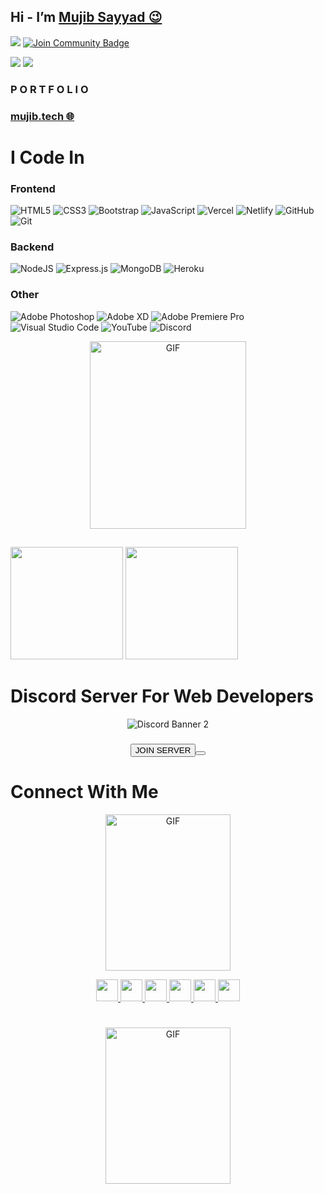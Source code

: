 <h2>Hi - I’m <a href="https://www.linkedin.com/in/mujibsayyad">Mujib Sayyad 😉</a></h2>

![](https://komarev.com/ghpvc/?username=mujibsayyad&style=flat-square&color=16e802)  <a href="https://discord.gg/metueyBQ9f"><img src="https://img.shields.io/discord/686069011481362462?style=flat-squaret&label=Join%20Community&color=3ce000" alt="Join Community Badge"/></a>

<a href="https://github.com/TheMujib" ><img src="https://img.shields.io/github/stars/mujibsayyad?style=social" /></a> <a href="https://youtube.com/channel/UCXYVbSzyemN5sEG0kC49nwA" ><img src="https://img.shields.io/youtube/likes/_Efg94sbNfw?style=social&withDislikes"/></a>
###

### P O R T F O L I O 
### [mujib.tech 🌐](https://mujib.tech)

##

# I Code In

### Frontend

![HTML5](https://img.shields.io/badge/html5-%23E34F26.svg?style=for-the-badge&logo=html5&logoColor=white)  ![CSS3](https://img.shields.io/badge/css3-%231572B6.svg?style=for-the-badge&logo=css3&logoColor=white) ![Bootstrap](https://img.shields.io/badge/bootstrap-%23563D7C.svg?style=for-the-badge&logo=bootstrap&logoColor=white) ![JavaScript](https://img.shields.io/badge/javascript-%23323330.svg?style=for-the-badge&logo=javascript&logoColor=%23F7DF1E) ![Vercel](https://img.shields.io/badge/vercel-%23000000.svg?style=for-the-badge&logo=vercel&logoColor=white) ![Netlify](https://img.shields.io/badge/netlify-%23000000.svg?style=for-the-badge&logo=netlify&logoColor=#00C7B7) ![GitHub](https://img.shields.io/badge/github-%23121011.svg?style=for-the-badge&logo=github&logoColor=white) ![Git](https://img.shields.io/badge/git-%23F05033.svg?style=for-the-badge&logo=git&logoColor=white)

### Backend
![NodeJS](https://img.shields.io/badge/node.js-6DA55F?style=for-the-badge&logo=node.js&logoColor=white) ![Express.js](https://img.shields.io/badge/express.js-%23404d59.svg?style=for-the-badge&logo=express&logoColor=%2361DAFB) ![MongoDB](https://img.shields.io/badge/MongoDB-%234ea94b.svg?style=for-the-badge&logo=mongodb&logoColor=white) ![Heroku](https://img.shields.io/badge/heroku-%23430098.svg?style=for-the-badge&logo=heroku&logoColor=white)

### Other
![Adobe Photoshop](https://img.shields.io/badge/adobe%20photoshop-%2331A8FF.svg?style=for-the-badge&logo=adobe%20photoshop&logoColor=white) ![Adobe XD](https://img.shields.io/badge/Adobe%20XD-470137?style=for-the-badge&logo=Adobe%20XD&logoColor=#FF61F6) ![Adobe Premiere Pro](https://img.shields.io/badge/Adobe%20Premiere%20Pro-9999FF.svg?style=for-the-badge&logo=Adobe%20Premiere%20Pro&logoColor=white) ![Visual Studio Code](https://img.shields.io/badge/Visual%20Studio%20Code-0078d7.svg?style=for-the-badge&logo=visual-studio-code&logoColor=white) ![YouTube](https://img.shields.io/badge/YouTube-%23FF0000.svg?style=for-the-badge&logo=YouTube&logoColor=white) ![Discord](https://img.shields.io/badge/%3CServer%3E-%237289DA.svg?style=for-the-badge&logo=discord&logoColor=white) 

<p align="center"><img height="300px" width="250px" alt="GIF" src="https://media2.giphy.com/media/Ll22OhMLAlVDb8UQWe/giphy.gif" /></p>

##

<p align="left">
<img src="https://github-readme-stats.vercel.app/api/top-langs?username=mujibsayyad&show_icons=true&locale=en&layout=compact&theme=radical" height=180 />
<img src="https://github-readme-stats.vercel.app/api?username=mujibsayyad&show_icons=true&theme=radical" height=180 />
<p>

##

# Discord Server For Web Developers

<div align="center">
  <img src="https://discordapp.com/api/guilds/686069011481362462/widget.png?style=banner2" alt="Discord Banner 2"/>
  <h3> <a href="https://discord.gg/metueyBQ9f"><button>JOIN SERVER<button/></a> </h3>
</div>

##


# Connect With Me

<p align="center"><img height="250px" width="200px" alt="GIF" src="https://media.tenor.com/images/04e4cf554d9fb84ec676a6233aad38f7/tenor.gif" /></p>

<p align="center">
<a href="https://discord.gg/metueyBQ9f">
  <img height="35" src="https://img.shields.io/badge/discord-darkblue.svg?&style=for-the-badge&logo=discord&logoColor=white" />
</a>
<a href="mailto:mujibsayyad97@gmail.com">
  <img height="35" src="https://img.shields.io/badge/gmail-c14438?&style=for-the-badge&logo=gmail&logoColor=white">
</a> 
<a href="https://www.instagram.com/mujibsayyad97">
  <img height="35" src="https://img.shields.io/badge/instagram-%23E4405F.svg?&style=for-the-badge&logo=Instagram&logoColor=white">
</a>
<a href="https://www.linkedin.com/in/mujibsayyad">
  <img height="35" src="https://img.shields.io/badge/linkedin-blue.svg?&style=for-the-badge&logo=linkedin&logoColor=white" />
</a>
<a href="https://twitter.com/mujibsayyad97">
  <img height="35" src="https://img.shields.io/badge/Twitter-%231DA1F2.svg?style=for-the-badge&logo=Twitter&logoColor=white" />
</a>
<a href="https://www.youtube.com/@mujibsayyad">
  <img height="35" src="https://img.shields.io/badge/YouTube-%23FF0000.svg?style=for-the-badge&logo=YouTube&logoColor=white" />
</a>
</p>

#

<p align="center"><img height="250px" width="200px" alt="GIF" src="https://media.tenor.com/images/03726cf974172491d5a348d0ac25125b/tenor.gif" /></p>

#
